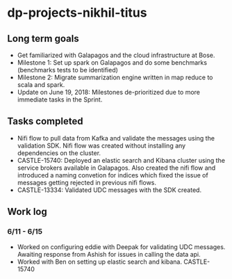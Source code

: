 # dp-projects-nikhil-titus

## Long term goals

* Get familiarized with Galapagos and the cloud infrastructure at Bose.  
* Milestone 1: Set up spark on Galapagos and do some benchmarks (benchmarks tests to be identified)
* Milestone 2: Migrate summarization engine written in map reduce to scala and spark. 
* Update on June 19, 2018: Milestones de-prioritized due to more immediate tasks in the Sprint. 


## Tasks completed

* Nifi flow to pull data from Kafka and validate the messages using the validation SDK. Nifi flow was created without installing any dependencies on the cluster. 
* CASTLE-15740: Deployed an elastic search and Kibana cluster using the service brokers available in Galapagos. Also created the nifi flow and introduced a naming convetion for indices which fixed the issue of messages getting rejected in previous nifi flows. 
* CASTLE-13334: Validated UDC messages with the SDK created. 

## Work log

### 6/11 - 6/15 

* Worked on configuring eddie with Deepak for validating UDC messages. Awaiting response from Ashish for issues in calling the data api. 
* Worked with Ben on setting up elastic search and kibana. CASTLE-15740